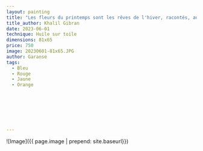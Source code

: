 ```yaml
---
layout: painting
title: "Les fleurs du printemps sont les rêves de l'hiver, racontés, au petit matin, à la table des anges."   
title_author: Khalil Gibran   
date: 2023-06-01
technique: Huile sur toile
dimensions: 81x65
price: 750
image: 20230601-81x65.JPG
author: Garanse
tags:
  - Bleu
  - Rouge
  - Jaune
  - Orange
  
  
  
 
  
  
  
---
```

![Image]({{ page.image | prepend: site.baseurl}})

